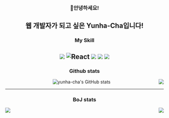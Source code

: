 <div align=center>

### 🌸안녕하세요!
<b>웹 개발자</b>가 되고 싶은 <b>Yunha-Cha</b>입니다!
---

### My Skill
<img src="https://img.shields.io/badge/JavaScript-F7DF1E?style=flat-square&logo=JavaScript&logoColor=white"/> <img alt="React" src="https://img.shields.io/badge/-React-45b8d8?style=flat-square&logo=react&logoColor=white" /> <img src="https://img.shields.io/badge/Flask-000000?style=flat-square&logo=Flask&logoColor=white"/> <img src="https://img.shields.io/badge/Firebase-FFCA28?style=flat-square&logo=Firebase&logoColor=white"/> <img src="https://img.shields.io/badge/MySQL-4479A1?style=flat-square&logo=MySQL&logoColor=white"/>
---


### Github stats

<img align="right" src="https://github-readme-stats.vercel.app/api/top-langs/?username=yunha-cha&hide=TeX&layout=compact"/>


![yunha-cha's GitHub stats](https://github-readme-stats.vercel.app/api?username=yunha-cha&show_icons=true&theme=cobalt)

---

### BoJ stats

<a href="https://solved.ac/helena0228"><img align="right" src="http://mazandi.herokuapp.com/api?handle=helena0228&theme=dark"/></a>
<a href="https://solved.ac/helena0228"><img align="left" src="http://mazassumnida.wtf/api/v2/generate_badge?boj=helena0228&theme=dark"/></a>


</div>
